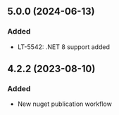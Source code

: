 ## 5.0.0 (2024-06-13)

### Added
- LT-5542: .NET 8 support added

## 4.2.2 (2023-08-10)

### Added
- New nuget publication workflow
